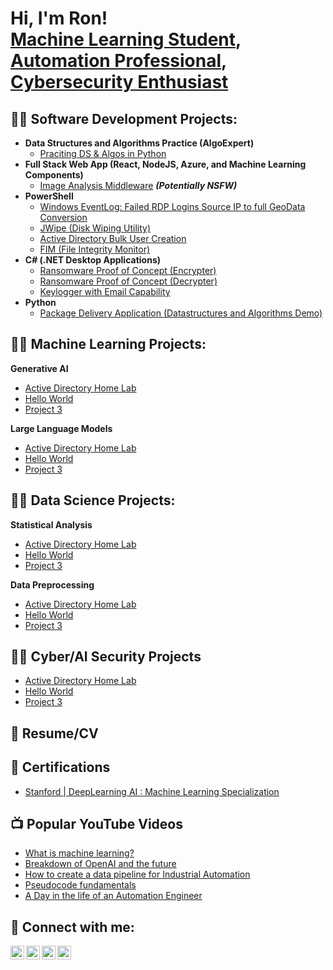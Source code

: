 <h1>Hi, I'm Ron! <br/><a href="https://github.com/ronbodie">Machine Learning Student</a>, <a href="https://www.linkedin.com/in/taron-fenner/">Automation Professional</a>, <a href="https://www.youtube.com/c/joshmadakor">Cybersecurity Enthusiast</a></h1>

<h2>👨‍💻 Software Development Projects:</h2>

- <b>Data Structures and Algorithms Practice (AlgoExpert)</b>
  - [Praciting DS & Algos in Python](https://github.com/joshmadakor1/Algorithms-Practice)
- <b>Full Stack Web App (React, NodeJS, Azure, and Machine Learning Components)</b>
  - [Image Analysis Middleware](https://github.com/joshmadakor1/4chan-Image-Analysis-Middleware-C964) <b><i>(Potentially NSFW)</b></i>
- <b>PowerShell</b>
  - [Windows EventLog: Failed RDP Logins Source IP to full GeoData Conversion](https://github.com/joshmadakor1/Sentinel-Lab)
  - [JWipe (Disk Wiping Utility)](https://github.com/joshmadakor1/Jwipe.PowerShell)
  - [Active Directory Bulk User Creation](https://github.com/joshmadakor1/AD_PS)
  - [FIM (File Integrity Monitor)](https://github.com/joshmadakor1/PowerShell-Integrity-FIM)
- <b>C# (.NET Desktop Applications)</b>
  - [Ransomware Proof of Concept (Encrypter)](https://github.com/joshmadakor1/EncrypterPOC)
  - [Ransomware Proof of Concept (Decrypter)](https://github.com/joshmadakor1/DecrypterPOC)
  - [Keylogger with Email Capability](https://github.com/joshmadakor1/Key-Logger-With-Email)
- <b>Python</b>
  - [Package Delivery Application (Datastructures and Algorithms Demo)](https://github.com/joshmadakor1/Package-Delivery-Pathfinding-Algorithm)
    
<h2>👨‍💻 Machine Learning Projects:</h2>
<b>Generative AI</b>

- [Active Directory Home Lab](https://github.com/ronbodie/LABURL1)
- [Hello World](https://github.com/ronbodie/LABURL2)
- [Project 3](https://github.com/ronbodie/LABURL3)

<b>Large Language Models</b>
- [Active Directory Home Lab](https://github.com/ronbodie/LABURL2)
- [Hello World](https://github.com/ronbodie/LABURL2)
- [Project 3](https://github.com/ronbodie/LABURL3)
  
<h2>👨‍💻 Data Science Projects:</h2>
<b>Statistical Analysis</b>

- [Active Directory Home Lab](https://github.com/ronbodie/LABURL1)
- [Hello World](https://github.com/ronbodie/LABURL2)
- [Project 3](https://github.com/ronbodie/LABURL3)

<b>Data Preprocessing</b>
- [Active Directory Home Lab](https://github.com/ronbodie/LABURL2)
- [Hello World](https://github.com/ronbodie/LABURL2)
- [Project 3](https://github.com/ronbodie/LABURL3)


<h2>👨‍💻 Cyber/AI Security Projects</h2>

- [Active Directory Home Lab](https://github.com/ronbodie/LABURL1)
- [Hello World](https://github.com/ronbodie/LABURL2)
- [Project 3](https://github.com/ronbodie/LABURL3)
  
<h2>📄 Resume/CV</h2>

<h2>📄 Certifications</h2>

- [Stanford | DeepLearning AI : Machine Learning Specialization](https://github.com/ronbodie/LABURL1)

<h2>📺 Popular YouTube Videos</h2>

- [What is machine learning?](https://www.youtube.com/watch?v=a83ASGn_V_s)
- [Breakdown of OpenAI and the future](https://www.youtube.com/watch?v=uHy3oM7NnoU)
- [How to create a data pipeline for Industrial Automation](https://www.youtube.com/watch?v=N-L9hklSlNk)
- [Pseudocode fundamentals](https://www.youtube.com/watch?v=OfvdQeh79s0)
- [A Day in the life of an Automation Engineer](https://www.youtube.com/watch?v=E2MwRWxDBkA)

<h2> 🤳 Connect with me:</h2>

[<img align="left" alt="TaronFenner | YouTube" width="22px" src="https://cdn.jsdelivr.net/npm/simple-icons@v3/icons/youtube.svg" />][youtube]
[<img align="left" alt="TaronFenner | Twitter" width="22px" src="https://cdn.jsdelivr.net/npm/simple-icons@v3/icons/twitter.svg" />][twitter]
[<img align="left" alt="TaronFenner | LinkedIn" width="22px" src="https://cdn.jsdelivr.net/npm/simple-icons@v3/icons/linkedin.svg" />][linkedin]
[<img align="left" alt="TaronFenner | Instagram" width="22px" src="https://cdn.jsdelivr.net/npm/simple-icons@v3/icons/instagram.svg" />][instagram]

[twitter]: https://twitter.com/ronbodie
[youtube]: https://www.youtube.com/c/ronbodie107
[instagram]: https://www.instagram.com/ronbodie107/
[linkedin]: https://linkedin.com/in/taron-fenner

<!--
**joshmadakor1/joshmadakor1** is a ✨ _special_ ✨ repository because its `README.md` (this file) appears on your GitHub profile.

Here are some ideas to get you started:

- 🔭 I’m currently working on ...
- 🌱 I’m currently learning ...
- 👯 I’m looking to collaborate on ...
- 🤔 I’m looking for help with ...
- 💬 Ask me about ...
- 📫 How to reach me: ...
- 😄 Pronouns: ...
- ⚡ Fun fact: ...
-->
